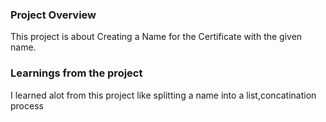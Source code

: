 ### Project Overview

 This project is about Creating a Name for the Certificate with the given name.


### Learnings from the project

 I learned alot from this project like splitting a name into a list,concatination process 



